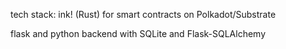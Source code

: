 tech stack:
ink! (Rust) for smart contracts on Polkadot/Substrate

flask and python backend 
with SQLite and Flask-SQLAlchemy
